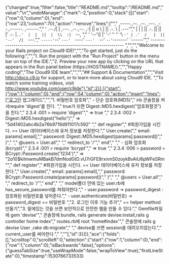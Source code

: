 {"changed":true,"filter":false,"title":"README.md","tooltip":"/README.md","value":"\n","undoManager":{"mark":-2,"position":0,"stack":[[{"start":{"row":0,"column":0},"end":{"row":23,"column":70},"action":"remove","lines":["","     ,-----.,--.                  ,--. ,---.   ,--.,------.  ,------.","    '  .--./|  | ,---. ,--.,--. ,-|  || o   \\  |  ||  .-.  \\ |  .---'","    |  |    |  || .-. ||  ||  |' .-. |`..'  |  |  ||  |  \\  :|  `--, ","    '  '--'\\|  |' '-' ''  ''  '\\ `-' | .'  /   |  ||  '--'  /|  `---.","     `-----'`--' `---'  `----'  `---'  `--'    `--'`-------' `------'","    ----------------------------------------------------------------- ","","","Welcome to your Rails project on Cloud9 IDE!","","To get started, just do the following:","","1. Run the project with the \"Run Project\" button in the menu bar on top of the IDE.","2. Preview your new app by clicking on the URL that appears in the Run panel below (https://HOSTNAME/).","","Happy coding!","The Cloud9 IDE team","","","## Support & Documentation","","Visit http://docs.c9.io for support, or to learn more about using Cloud9 IDE. ","To watch some training videos, visit http://www.youtube.com/user/c9ide"],"id":2}],[{"start":{"row":1,"column":0},"end":{"row":54,"column":0},"action":"insert","lines":["로그인 업그레이드","","1. 비밀번호 암호화","   - 단순 암호화(MD5)","     irb 콘솔창을 켜서require 'digest'를 친다. ","     true가 뜨면 Digest::MD5.hexdigest(\"암호화할것\")을 친다.","         2.3.4 :001 > require 'digest'","          => true ","         2.3.4 :002 > Digest::MD5.hexdigest(\"hello\")","          => \"5d41402abc4b2a76b9719d911017c592\" ","          def register","             #회원가입을 시킨다. == User 데이터베이스에 유저 정보를 저장한다.","             User.create(","               email: params[:email],","               password:  Digest::MD5.hexdigest(params[:password])","             )","             ","             @users = User.all","             ","             redirect_to '/'","           end","     ","   - 심화 암호화(bcrypt)","         2.3.4 :001 > require 'bcrypt'","          => true ","          2.3.4 :006 > password = BCrypt::Password.create('1234')","          => \"$2a$10$kiImwmuMBakB7dmNodGtD.vU7rGFE8rxnmS0zoykBvAiU6pWFeSRm\"","         def register","             #회원가입을 시킨다. == User 데이터베이스에 유저 정보를 저장한다.","             User.create(","               email: params[:email],","               password:  BCrypt::Password.create(params[:password])","             )","             ","             @users = User.all","             ","             redirect_to '/'","           end","         ","     model폴더 안에 있는 user.rb에 has_secure_password를 쳐줘야한다.","   - user.password -> password_digest : 암호화된 비밀번호를 넣어준다.","   - user.authenticate(비밀번호) -> password_digest == 비밀번호 ","2. 로그인 이후 기능 추가","   == helper method 만들기","3. 밑에있는 것을 쓰면 보안적으로 안전한 웹을 만들 수 있다.","   Gemfile파일에 gem 'devise'","   콘솔창에 bundle, rails generate devise:install,rails g controller home index","   routes.rb에 root 'home#index'","   콘솔창에 rails g devise User ,rake db:migrate","   ","   devise를 쓰면 session을 데려오지않는다.","   current_user를 써야한다.","   ",""],"id":3}]]},"ace":{"folds":[],"scrolltop":0,"scrollleft":0,"selection":{"start":{"row":1,"column":0},"end":{"row":1,"column":0},"isBackwards":false},"options":{"guessTabSize":true,"useWrapMode":false,"wrapToView":true},"firstLineState":0},"timestamp":1530766733533}